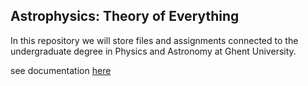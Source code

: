 ## Astrophysics: Theory of Everything
In this repository we will store files and assignments connected to the undergraduate degree in Physics and Astronomy at Ghent University. 

see documentation [here](astrophysics-toe/Biophysika)
